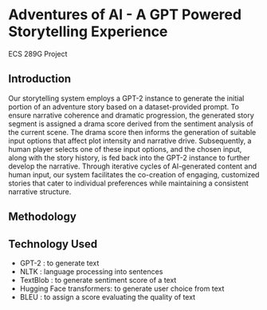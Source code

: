 # Adventures of AI - A GPT Powered Storytelling Experience
ECS 289G Project

## Introduction
Our storytelling system employs a GPT-2 instance to generate the initial portion of an adventure story based on a dataset-provided prompt. To ensure narrative coherence and dramatic progression, the generated story segment is assigned a drama score derived from the sentiment analysis of the current scene. The drama score then informs the generation of suitable input options that affect plot intensity and narrative drive. Subsequently, a human player selects one of these input options, and the chosen input, along with the story history, is fed back into the GPT-2 instance to further develop the narrative. Through iterative cycles of AI-generated content and human input, our system facilitates the co-creation of engaging, customized stories that cater to individual preferences while maintaining a consistent narrative structure.

## Methodology

## Technology Used
* GPT-2 : to generate text
* NLTK : language processing into sentences
* TextBlob : to generate sentiment score of a text
* Hugging Face transformers: to generate user choice from text
* BLEU : to assign a score evaluating the quality of text

